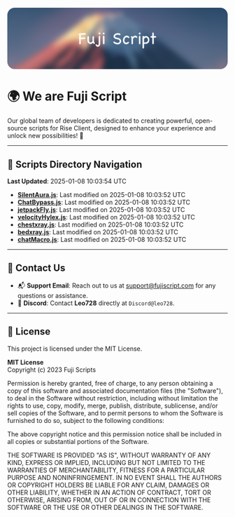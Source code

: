 ![Banner](.github/b.webp)

# 🌍 **We are Fuji Script**

Our global team of developers is dedicated to creating powerful, open-source scripts for Rise Client, designed to enhance your experience and unlock new possibilities! 🌟

---
<!-- SCRIPTS_NAVIGATION_START -->
## 📂 **Scripts Directory Navigation**

**Last Updated**: 2025-01-08 10:03:54 UTC

- **[SilentAura.js](scripts/SilentAura.js)**: Last modified on 2025-01-08 10:03:52 UTC
- **[ChatBypass.js](scripts/ChatBypass.js)**: Last modified on 2025-01-08 10:03:52 UTC
- **[jetpackFly.js](scripts/jetpackFly.js)**: Last modified on 2025-01-08 10:03:52 UTC
- **[velocityHylex.js](scripts/velocityHylex.js)**: Last modified on 2025-01-08 10:03:52 UTC
- **[chestxray.js](scripts/chestxray.js)**: Last modified on 2025-01-08 10:03:52 UTC
- **[bedxray.js](scripts/bedxray.js)**: Last modified on 2025-01-08 10:03:52 UTC
- **[chatMacro.js](scripts/chatMacro.js)**: Last modified on 2025-01-08 10:03:52 UTC

<!-- SCRIPTS_NAVIGATION_END -->

---

## 💬 **Contact Us**  
- 📬 **Support Email**: Reach out to us at [support@fujiscript.com](mailto:support@fujiscript.com) for any questions or assistance.  
- 💬 **Discord**: Contact **Leo728** directly at `Discord@leo728`.

---

## 📜 **License**

This project is licensed under the MIT License.  

**MIT License**  
Copyright (c) 2023 Fuji Scripts  

Permission is hereby granted, free of charge, to any person obtaining a copy of this software and associated documentation files (the "Software"), to deal in the Software without restriction, including without limitation the rights to use, copy, modify, merge, publish, distribute, sublicense, and/or sell copies of the Software, and to permit persons to whom the Software is furnished to do so, subject to the following conditions:  

The above copyright notice and this permission notice shall be included in all copies or substantial portions of the Software.  

THE SOFTWARE IS PROVIDED "AS IS", WITHOUT WARRANTY OF ANY KIND, EXPRESS OR IMPLIED, INCLUDING BUT NOT LIMITED TO THE WARRANTIES OF MERCHANTABILITY, FITNESS FOR A PARTICULAR PURPOSE AND NONINFRINGEMENT. IN NO EVENT SHALL THE AUTHORS OR COPYRIGHT HOLDERS BE LIABLE FOR ANY CLAIM, DAMAGES OR OTHER LIABILITY, WHETHER IN AN ACTION OF CONTRACT, TORT OR OTHERWISE, ARISING FROM, OUT OF OR IN CONNECTION WITH THE SOFTWARE OR THE USE OR OTHER DEALINGS IN THE SOFTWARE.  
